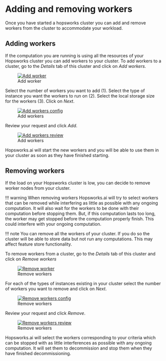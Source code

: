 # Adding and removing workers
Once you have started a hopsworks cluster you can add and remove workers from the cluster to accommodate your workload.

## Adding workers
If the computation you are running is using all the resources of your Hopsworks cluster you can add workers to your cluster.
To add workers to a cluster, go to the *Details* tab of this cluster and click on *Add workers*.

<p align="center">
  <figure>
    <a  href="../../assets/images/hopsworksai/add-worker.png">
      <img src="../../assets/images/hopsworksai/add-worker.png" alt="Add worker">
    </a>
    <figcaption>Add worker</figcaption>
  </figure>
</p>

Select the number of workers you want to add (1). Select the type of instance you want the workers to run on (2). Select the local storage size for the workers (3). Click on *Next*.

<p align="center">
  <figure>
    <a  href="../../assets/images/hopsworksai/add-workers-config.png">
      <img src="../../assets/images/hopsworksai/add-workers-config.png" alt="Add workers config">
    </a>
    <figcaption>Add workers</figcaption>
  </figure>
</p>

Review your request and click *Add*.

<p align="center">
  <figure>
    <a  href="../../assets/images/hopsworksai/add-workers-review.png">
      <img src="../../assets/images/hopsworksai/add-workers-review.png" alt="Add workers review">
    </a>
    <figcaption>Add workers</figcaption>
  </figure>
</p>

Hopsworks.ai will start the new workers and you will be able to use them in your cluster as soon as they have finished starting.

## Removing workers

If the load on your Hopsworks cluster is low, you can decide to remove worker nodes from your cluster.

!!! warning
    When removing workers Hopsworks.ai will try to select workers that can be removed while interfering as little as possible with any ongoing computation. It will also wait for the workers to be done with their computation before stopping them. But, if this computation lasts too long, the worker may get stopped before the computation properly finish. This could interfere with your ongoing computation.

!!! note
    You can remove all the workers of your cluster. If you do so the cluster will be able to store data but not run any computations. This may affect feature store functionality.

To remove workers from a cluster, go to the *Details* tab of this cluster and click on *Remove workers*

<p align="center">
  <figure>
    <a  href="../../assets/images/hopsworksai/remove-worker.png">
      <img src="../../assets/images/hopsworksai/remove-worker.png" alt="Remove worker">
    </a>
    <figcaption>Remove workers</figcaption>
  </figure>
</p>

For each of the types of instances existing in your cluster select the number of workers you want to remove and click on *Next*.

<p align="center">
  <figure>
    <a  href="../../assets/images/hopsworksai/remove-worker-config.png">
      <img src="../../assets/images/hopsworksai/remove-worker-config.png" alt="Remove workers config">
    </a>
    <figcaption>Remove workers</figcaption>
  </figure>
</p>

Review your request and click *Remove*.

<p align="center">
  <figure>
    <a  href="../../assets/images/hopsworksai/remove-workers-review.png">
      <img src="../../assets/images/hopsworksai/remove-workers-review.png" alt="Remove workers review">
    </a>
    <figcaption>Remove workers</figcaption>
  </figure>
</p>

Hopsworks.ai will select the workers corresponding to your criteria which can be stopped with as little interferences as possible with any ongoing computation. It will set them to decommission and stop them when they have finished decommissioning.
